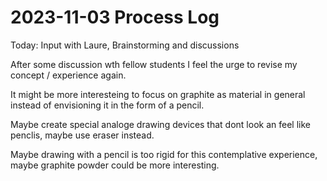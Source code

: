 # 2023-11-03 Process Log

Today: Input with Laure, Brainstorming and discussions

After some discussion wth fellow students I feel the urge to revise my concept / experience again.

It might be more interesteing to focus on graphite as material in general instead of envisioning it in the form of a pencil.

Maybe create special analoge drawing devices that dont look an feel like penclis, maybe use eraser instead.

Maybe drawing with a pencil is too rigid for this contemplative experience, maybe graphite powder could be more interesting. 
